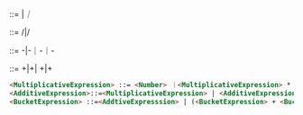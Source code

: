 <ME> ::= <Number>|<ME>*<Number>｜<DE>*<Number>

<DE> ::= <ME>/<Number>|<DE>/<Number>

<SE> ::= <SE>-<Number>|<AE>-<Number>｜<DE>-<Number>｜<ME>-<Number>

<AE> ::= <SE>+<Number>|<AE>+<Number>| <DE>+<Number>|<ME>+<Number>





```html
<MultiplicativeExpression> ::= <Number> ｜<MultiplicativeExpression> * <Number> | <MultiplicativeExpression>/<Number>
<AdditiveExpression>::=<MultiplicativeExpression> | <AdditiveExpression> + <MultiplicativeExpression> |<AdditiveExpression> - <MultiplicativeExpression>
<BucketExpression> ::=<AddtiveExpresssion> | (<BucketExpression> + <BucketExpression>)|(<BucketExpression> - <BucketExpression>)|(<BucketExpression> * <BucketExpression>)|(<BucketExpression> / <BucketExpression>)
  
```

